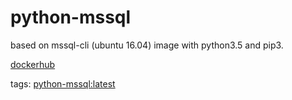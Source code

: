 # python-mssql
based on mssql-cli (ubuntu 16.04) image with python3.5 and pip3.

[dockerhub](https://cloud.docker.com/u/murvudd/repository/docker/murvudd/python-mssql)

tags: [python-mssql:latest](https://github.com/murvudd/python-mssql) 
